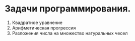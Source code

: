 # Задачи программирования.
1. Квадратное уравнение  
2. Арифметическая прогрессия
3. Разложения числа на множество натуральных чесел